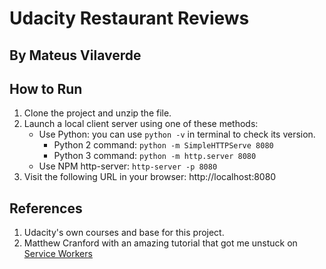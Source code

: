 # Udacity Restaurant Reviews
## By Mateus Vilaverde

## How to Run

1. Clone the project and unzip the file.
2. Launch a local client server using one of these methods:
    - Use Python: you can use `python -v` in terminal to check its version.
        - Python 2 command: `python -m SimpleHTTPServe 8080`
        - Python 3 command: `python -m http.server 8080`
    - Use NPM http-server: `http-server -p 8080`
3. Visit the following URL in your browser: http://localhost:8080

## References
1. Udacity's own courses and base for this project.
2. Matthew Cranford with an amazing tutorial that got me unstuck on [Service Workers](https://matthewcranford.com/restaurant-reviews-app-walkthrough-part-4-service-workers/)